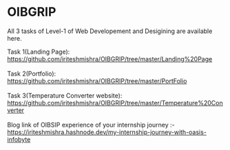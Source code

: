 # OIBGRIP
All 3 tasks of Level-1 of Web Developement and Desigining are available here.

Task 1(Landing Page): https://github.com/iriteshmishra/OIBGRIP/tree/master/Landing%20Page
<br>
<br>
Task 2(Portfolio): https://github.com/iriteshmishra/OIBGRIP/tree/master/PortFolio
<br>
<br>
Task 3(Temperature Converter website): https://github.com/iriteshmishra/OIBGRIP/tree/master/Temperature%20Converter
<br>
<br>
Blog link of OIBSIP experience of your internship journey :-<br>
https://iriteshmishra.hashnode.dev/my-internship-journey-with-oasis-infobyte
